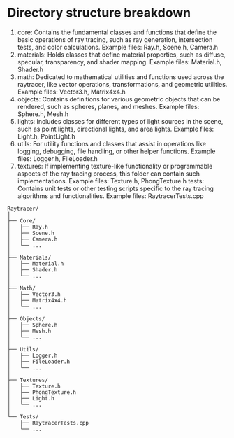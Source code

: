 # Directory structure breakdown

1. core:
Contains the fundamental classes and functions that define the basic operations of ray tracing, such as ray generation, intersection tests, and color calculations.
Example files: Ray.h, Scene.h, Camera.h
2. materials:
Holds classes that define material properties, such as diffuse, specular, transparency, and shader mapping.
Example files: Material.h, Shader.h
3. math:
Dedicated to mathematical utilities and functions used across the raytracer, like vector operations, transformations, and geometric utilities.
Example files: Vector3.h, Matrix4x4.h
4. objects:
Contains definitions for various geometric objects that can be rendered, such as spheres, planes, and meshes.
Example files: Sphere.h, Mesh.h
5. lights:
Includes classes for different types of light sources in the scene, such as point lights, directional lights, and area lights.
Example files: Light.h, PointLight.h
6. utils:
For utility functions and classes that assist in operations like logging, debugging, file handling, or other helper functions.
Example files: Logger.h, FileLoader.h
7. textures:
If implementing texture-like functionality or programmable aspects of the ray tracing process, this folder can contain such implementations.
Example files: Texture.h, PhongTexture.h
tests:
Contains unit tests or other testing scripts specific to the ray tracing algorithms and functionalities.
Example files: RaytracerTests.cpp

```
Raytracer/
│
├── Core/
│   ├── Ray.h
│   ├── Scene.h
│   ├── Camera.h
│   └── ...
│
├── Materials/
│   ├── Material.h
│   ├── Shader.h
│   └── ...
│
├── Math/
│   ├── Vector3.h
│   ├── Matrix4x4.h
│   └── ...
│
├── Objects/
│   ├── Sphere.h
│   ├── Mesh.h
│   └── ...
│
├── Utils/
│   ├── Logger.h
│   ├── FileLoader.h
│   └── ...
│
├── Textures/
│   ├── Texture.h
│   ├── PhongTexture.h
│   ├── Light.h
│   └── ...
│
└── Tests/
    ├── RaytracerTests.cpp
    └── ...
```
